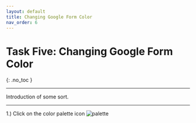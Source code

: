 ```yaml
---
layout: default
title: Changing Google Form Color
nav_order: 6
---
```


# Task Five: Changing Google Form Color

{: .no_toc }

---

Introduction of some sort.

---

1.) Click on the color palette icon ![palette]()